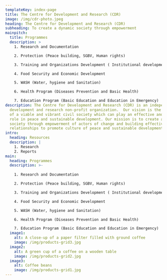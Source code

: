 ```yaml
---
templateKey: index-page
title: The Centre for Development and Research (CDR)
image: /img/cdr-photo.jpeg
heading: The Centre for Development and Research (CDR)
subheading: To create a dynamic society through empowerment
mainpitch:
  title: Programmes
  description: >
    1. Research and Documentation

    2. Protection (Peace building, SGBV, Human rights)

    3. Training and Organizations Development ( Institutional development and skills development)

    4. Food Security and Economic Development

    5. WASH (Water, hygiene and Sanitation)

    6. Health Program (Diseases Prevention and Basic Health)

    7. Education Program (Basic Education and Education in Emergency)
description: The Centre for Development and Research (CDR) is an independent
  development and research non-profit organization.  Our vision is the emergence
  of a viable and vibrant civil society which can play an effective and vital
  role in peace and sustainable development. Our mission is to create a dynamic
  society through empowerment of actors of change and building effective
  relationships to promote culture of peace and sustainable development...
intro:
  heading: Resources
  description: |
    1. Research 
    2. Reports
main:
  heading: Programmes
  description: >-
    
    1. Research and Documentation

    2. Protection (Peace building, SGBV, Human rights)

    3. Training and Organizations Development ( Institutional development and skills development)

    4. Food Security and Economic Development

    5. WASH (Water, hygiene and Sanitation)

    6. Health Program (Diseases Prevention and Basic Health)

    7. Education Program (Basic Education and Education in Emergency)
  image1:
    alt: A close-up of a paper filter filled with ground coffee
    image: /img/products-grid3.jpg
  image2:
    alt: A green cup of a coffee on a wooden table
    image: /img/products-grid2.jpg
  image3:
    alt: Coffee beans
    image: /img/products-grid1.jpg
---
```

